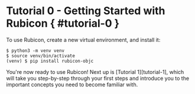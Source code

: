 # Tutorial 0 - Getting Started with Rubicon { #tutorial-0 }

To use Rubicon, create a new virtual environment, and install it:

```console
$ python3 -m venv venv
$ source venv/bin/activate
(venv) $ pip install rubicon-objc
```

You're now ready to use Rubicon! Next up is [Tutorial 1][tutorial-1], which will take you step-by-step through your first steps and introduce you to the important concepts you need to become familiar with.
